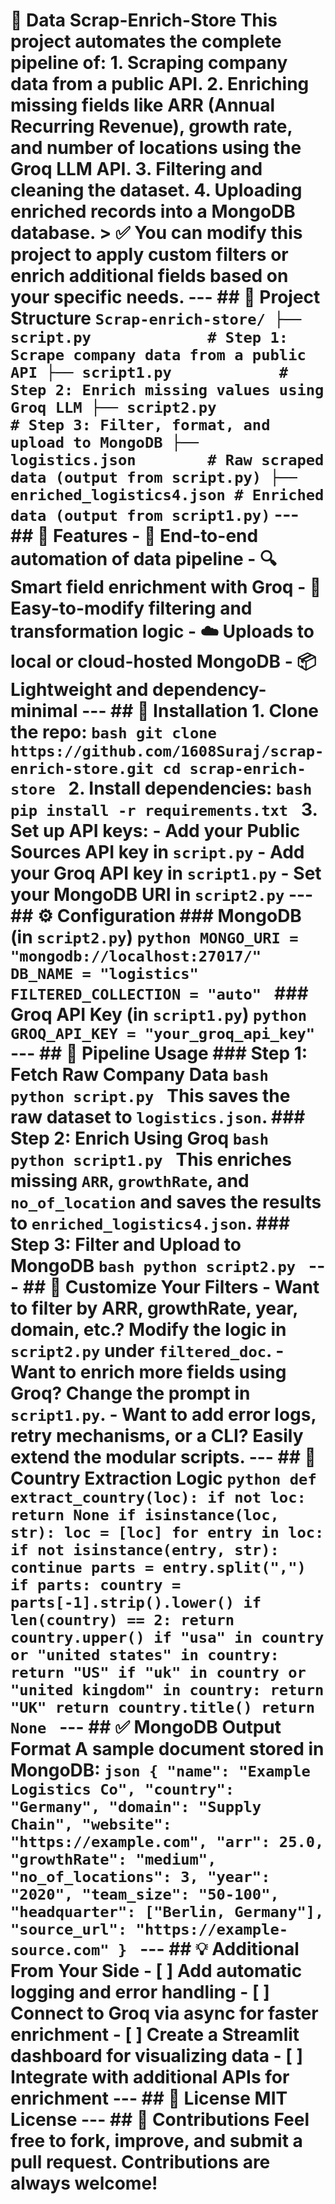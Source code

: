 # 🚀 Data Scrap-Enrich-Store This project automates the complete pipeline of: 1. **Scraping company data** from a public API. 2. **Enriching missing fields** like ARR (Annual Recurring Revenue), growth rate, and number of locations using the **Groq LLM API**. 3. **Filtering and cleaning** the dataset. 4. **Uploading enriched records** into a **MongoDB** database. > ✅ You can **modify this project** to apply custom filters or enrich additional fields based on your specific needs. --- ## 📂 Project Structure ``` Scrap-enrich-store/ ├── script.py             # Step 1: Scrape company data from a public API ├── script1.py            # Step 2: Enrich missing values using Groq LLM ├── script2.py            # Step 3: Filter, format, and upload to MongoDB ├── logistics.json        # Raw scraped data (output from script.py) ├── enriched_logistics4.json # Enriched data (output from script1.py) ``` --- ## 🧠 Features - 🔁 End-to-end automation of data pipeline - 🔍 Smart field enrichment with Groq - 🔧 Easy-to-modify filtering and transformation logic - ☁️ Uploads to local or cloud-hosted MongoDB - 📦 Lightweight and dependency-minimal --- ## 🔧 Installation 1. Clone the repo: ```bash git clone https://github.com/1608Suraj/scrap-enrich-store.git cd scrap-enrich-store ``` 2. Install dependencies: ```bash pip install -r requirements.txt ``` 3. Set up API keys: - Add your **Public Sources API key** in `script.py` - Add your **Groq API key** in `script1.py` - Set your **MongoDB URI** in `script2.py` --- ## ⚙️ Configuration ### MongoDB (in `script2.py`) ```python MONGO_URI = "mongodb://localhost:27017/" DB_NAME = "logistics" FILTERED_COLLECTION = "auto" ``` ### Groq API Key (in `script1.py`) ```python GROQ_API_KEY = "your_groq_api_key" ``` --- ## 🚀 Pipeline Usage ### Step 1: Fetch Raw Company Data ```bash python script.py ``` This saves the raw dataset to `logistics.json`. ### Step 2: Enrich Using Groq ```bash python script1.py ``` This enriches missing `ARR`, `growthRate`, and `no_of_location` and saves the results to `enriched_logistics4.json`. ### Step 3: Filter and Upload to MongoDB ```bash python script2.py ``` --- ## 🧩 Customize Your Filters - Want to **filter by ARR, growthRate, year, domain**, etc.? Modify the logic in `script2.py` under `filtered_doc`. - Want to **enrich more fields** using Groq? Change the prompt in `script1.py`. - Want to add error logs, retry mechanisms, or a CLI? Easily extend the modular scripts. --- ## 🧪 Country Extraction Logic ```python def extract_country(loc): if not loc: return None if isinstance(loc, str): loc = [loc] for entry in loc: if not isinstance(entry, str): continue parts = entry.split(",") if parts: country = parts[-1].strip().lower() if len(country) == 2: return country.upper() if "usa" in country or "united states" in country: return "US" if "uk" in country or "united kingdom" in country: return "UK" return country.title() return None ``` --- ## ✅ MongoDB Output Format A sample document stored in MongoDB: ```json { "name": "Example Logistics Co", "country": "Germany", "domain": "Supply Chain", "website": "https://example.com", "arr": 25.0, "growthRate": "medium", "no_of_locations": 3, "year": "2020", "team_size": "50-100", "headquarter": ["Berlin, Germany"], "source_url": "https://example-source.com" } ``` --- ## 💡 Additional From Your Side - [ ] Add automatic logging and error handling - [ ] Connect to Groq via async for faster enrichment - [ ] Create a Streamlit dashboard for visualizing data - [ ] Integrate with additional APIs for enrichment --- ## 📄 License MIT License --- ## 🙌 Contributions Feel free to fork, improve, and submit a pull request. Contributions are always welcome!
